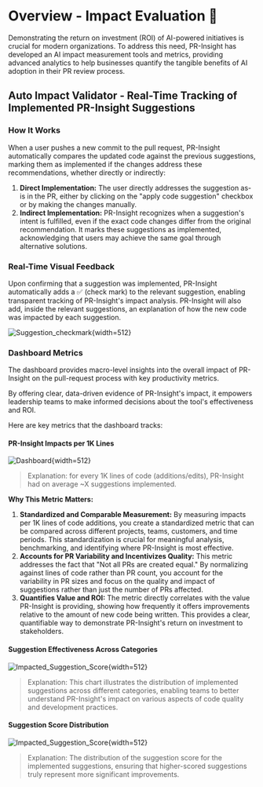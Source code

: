# Overview - Impact Evaluation 💎

Demonstrating the return on investment (ROI) of AI-powered initiatives is crucial for modern organizations.
To address this need, PR-Insight has developed an AI impact measurement tools and metrics, providing advanced analytics to help businesses quantify the tangible benefits of AI adoption in their PR review process.


## Auto Impact Validator - Real-Time Tracking of Implemented PR-Insight Suggestions

### How It Works
When a user pushes a new commit to the pull request, PR-Insight automatically compares the updated code against the previous suggestions, marking them as implemented if the changes address these recommendations, whether directly or indirectly:

1. **Direct Implementation:** The user directly addresses the suggestion as-is in the PR, either by clicking on the "apply code suggestion" checkbox or by making the changes manually.
2. **Indirect Implementation:** PR-Insight recognizes when a suggestion's intent is fulfilled, even if the exact code changes differ from the original recommendation. It marks these suggestions as implemented, acknowledging that users may achieve the same goal through alternative solutions.

### Real-Time Visual Feedback
Upon confirming that a suggestion was implemented, PR-Insight automatically adds a ✅ (check mark) to the relevant suggestion, enabling transparent tracking of PR-Insight's impact analysis.
PR-Insight will also add, inside the relevant suggestions, an explanation of how the new code was impacted by each suggestion.

![Suggestion_checkmark](https://khulnasoft.com/images/pr_insight/auto_suggestion_checkmark.png){width=512}

### Dashboard Metrics
The dashboard provides macro-level insights into the overall impact of PR-Insight on the pull-request process with key productivity metrics.

By offering clear, data-driven evidence of PR-Insight's impact, it empowers leadership teams to make informed decisions about the tool's effectiveness and ROI.

Here are key metrics that the dashboard tracks:

#### PR-Insight Impacts per 1K Lines
![Dashboard](https://khulnasoft.com/images/pr_insight/impacts_per_1k_llines.png){width=512}
> Explanation: for every 1K lines of code (additions/edits), PR-Insight had on average ~X suggestions implemented.

**Why This Metric Matters:**

1. **Standardized and Comparable Measurement:** By measuring impacts per 1K lines of code additions, you create a standardized metric that can be compared across different projects, teams, customers, and time periods. This standardization is crucial for meaningful analysis, benchmarking, and identifying where PR-Insight is most effective.
2. **Accounts for PR Variability and Incentivizes Quality:** This metric addresses the fact that "Not all PRs are created equal." By normalizing against lines of code rather than PR count, you account for the variability in PR sizes and focus on the quality and impact of suggestions rather than just the number of PRs affected.
3. **Quantifies Value and ROI:** The metric directly correlates with the value PR-Insight is providing, showing how frequently it offers improvements relative to the amount of new code being written. This provides a clear, quantifiable way to demonstrate PR-Insight's return on investment to stakeholders.

#### Suggestion Effectiveness Across Categories
![Impacted_Suggestion_Score](https://khulnasoft.com/images/pr_insight/impact_by_category.png){width=512}
> Explanation: This chart illustrates the distribution of implemented suggestions across different categories, enabling teams to better understand PR-Insight's impact on various aspects of code quality and development practices.

#### Suggestion Score Distribution
![Impacted_Suggestion_Score](https://khulnasoft.com/images/pr_insight/impacted_score_dist.png){width=512}
> Explanation: The distribution of the suggestion score for the implemented suggestions, ensuring that higher-scored suggestions truly represent more significant improvements.
